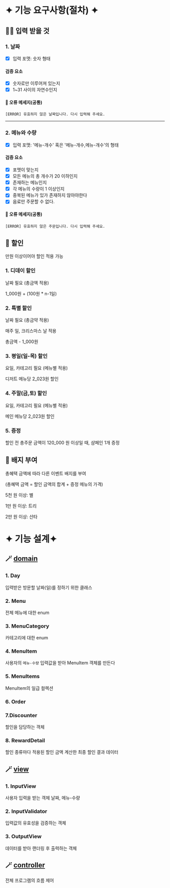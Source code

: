 # ✦ 기능 요구사항(절차) ✦

## ✍🏻 입력 받을 것

### 1. 날짜

- [x] 입력 포맷: 숫자 형태

#### 검증 요소

- [x] 숫자로만 이루어져 있는지
- [x] 1~31 사이의 자연수인지

#### 🚨 오류 메세지(공통)

`[ERROR] 유효하지 않은 날짜입니다. 다시 입력해 주세요.`

---

### 2. 메뉴와 수량

- [x] 입력 포맷: '메뉴-개수' 혹은 '메뉴-개수,메뉴-개수'의 형태

#### 검증 요소

- [x] 포멧이 맞는지
- [x] 모든 메뉴의 총 개수가 20 이하인지
- [x] 존재하는 메뉴인지
- [x] 각 메뉴의 수량이 1 이상인지
- [x] 중복된 메뉴가 있가 존재하지 않아야한다
- [x] 음료만 주문할 수 없다.

#### 🚨 오류 메세지(공통)

`[ERROR] 유효하지 않은 주문입니다. 다시 입력해 주세요.`

## 👛 할인
만원 이상이어야 할인 적용 가능

### 1. 디데이 할인

날짜 필요 (총금액 적용)

1_000원 + (100원 * n-1일)

### 2. 특별 할인

날짜 필요 (총금약 적용)

매주 일, 크리스마스 날 적용

총금액 - 1_000원

### 3. 평일(일-목) 할인

요일, 카테고리 필요 (메뉴별 적용)

디저트 메뉴당 2_023원 할인

### 4. 주말(금,토) 할인

요일, 카테고리 필요 (메뉴별 적용)

메인 메뉴당 2_023원 할인

### 5. 증정

할인 전 총주문 금액이 120_000 원 이상일 때, 샴페인 1개 증정

## 🎁 배지 부여

총혜택 금액에 따라 다른 이벤트 배지를 부여

(총혜택 금액 = 할인 금액의 합계 + 증정 메뉴의 가격)

5천 원 이상: 별

1만 원 이상: 트리

2만 원 이상: 산타

# ✦ 기능 설계✦

## 🪄 <u>domain</u>

### 1. Day

입력받은 방문할 날짜(일)를 정하기 위한 클래스

### 2. Menu

전체 메뉴에 대한 enum

### 3. MenuCategory

카테고리에 대한 enum

### 4. MenuItem

사용자의 `메뉴-수량` 입력값을 받아 MenuItem 객체를 만든다

### 5. MenuItems

MenuItem의 일급 컬렉션

### 6. Order

### 7.Discounter

할인을 담당하는 객체

### 8. RewardDetail

할인 종류마다 적용된 할인 금액 계산한 최종 할인 결과 데이터




## 🪄 <u>view</u>

### 1. InputView

사용자 입력을 받는 객체
날짜, 메뉴-수량

### 2. InputValidator

입력값의 유효성을 검증하는 객체

### 3. OutputView

데이터를 받아 랜더링 후 출력하는 객체

## 🪄 <u>controller</u>

전체 프로그램의 흐름 제어
